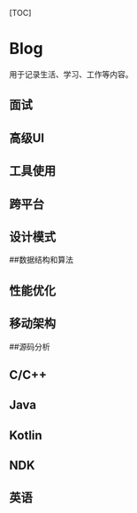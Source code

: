 [TOC]



# Blog

用于记录生活、学习、工作等内容。



## 面试

## 高级UI

## 工具使用

## 跨平台

## 设计模式

##数据结构和算法

## 性能优化

## 移动架构

##源码分析

## C/C++

## Java

## Kotlin

## NDK

## 英语



